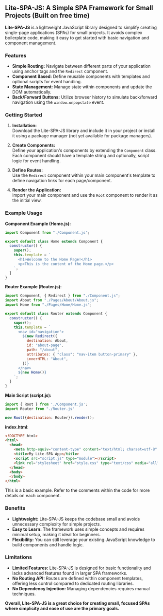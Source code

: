 ## Lite-SPA-JS: A Simple SPA Framework for Small Projects (Built on free time)

**Lite-SPA-JS** is a lightweight JavaScript library designed to simplify creating single-page applications (SPAs) for small projects. It avoids complex boilerplate code, making it easy to get started with basic navigation and component management.

### Features

* **Simple Routing:** Navigate between different parts of your application using anchor tags and the `Redirect` component.
* **Component Based:** Define reusable components with templates and optional scripts for event handling.
* **State Management:** Manage state within components and update the DOM automatically.
* **Back/Forward Buttons:** Utilize browser history to simulate back/forward navigation using the `window.onpopstate` event.

### Getting Started

1. **Installation:**  
   Download the Lite-SPA-JS library and include it in your project or install it using a package manager (not yet available for package managers).

2. **Create Components:**  
   Define your application's components by extending the `Component` class. Each component should have a template string and optionally, script logic for event handling.  

3. **Define Routes:**  
   Use the `Redirect` component within your main component's template to define navigation links for each page/component.

4. **Render the Application:**  
   Import your main component and use the `Root` component to render it as the initial view.

### Example Usage

**Component Example (Home.js):**

```javascript
import Component from "./Component.js";

export default class Home extends Component {
  constructor() {
    super();
    this.template = `
      <h1>Welcome to the Home Page!</h1>
      <p>This is the content of the Home page.</p>
    `;
  }
}
```

**Router Example (Router.js):**

```javascript
import Component, { Redirect } from "./Component.js";
import About from "./Pages/About/About.js";
import Home from "./Pages/Home/Home.js";

export default class Router extends Component {
  constructor() {
    super();
    this.template = `
      <nav id="navigation">
        ${new Redirect({
          destination: About,
          id: "about-page",
          path: "/about",
          attributes: { "class": "nav-item button-primary" },
          innerHTML: "About",
        })}
      </nav>
      ${new Home()}
    `;
  }
}
```

**Main Script (script.js):**

```javascript
import { Root } from './Component.js';
import Router from "./Router.js"

new Root({destination: Router}).render();
```

**index.html:**

```html
<!DOCTYPE html>
<html>
  <head>
    <meta http-equiv="content-type" content="text/html; charset=utf-8" />
    <title>My Lite-SPA App</title>
    <script src="script.js" type="module"></script>
    <link rel="stylesheet" href="style.css" type="text/css" media="all" />
  </head>
  <body>
  </body>
</html>
```

This is a basic example. Refer to the comments within the code for more details on each component.

### Benefits

* **Lightweight:**  Lite-SPA-JS keeps the codebase small and avoids unnecessary complexity for simple projects.
* **Easy to Learn:**  The framework uses simple concepts and requires minimal setup, making it ideal for beginners.
* **Flexibility:**  You can still leverage your existing JavaScript knowledge to build components and handle logic.

### Limitations

* **Limited Features:**  Lite-SPA-JS is designed for basic functionality and lacks advanced features found in larger SPA frameworks.
* **No Routing API:**  Routes are defined within component templates, offering less control compared to dedicated routing libraries.
* **No Dependency Injection:**  Managing dependencies requires manual techniques.

**Overall, Lite-SPA-JS is a great choice for creating small, focused SPAs where simplicity and ease of use are the primary goals.**
